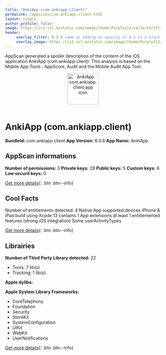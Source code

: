 ```yaml
---
title: "AnkiApp (com.ankiapp.client)"
permalink: /apps/ios/com.ankiapp.client.html
layout: single
author_profile: false
image: https://is1-ssl.mzstatic.com/image/thumb/Purple112/v4/1a/e5/17/1ae517c9-03bb-68e7-d5a6-4b91aaae72bd/AppIcon-1x_U007emarketing-0-10-0-85-220.png/512x512bb.jpg
header: 
     overlay_filter: 0.5 # same as adding an opacity of 0.5 to a black background
     overlay_image: https://is1-ssl.mzstatic.com/image/thumb/Purple112/v4/1a/e5/17/1ae517c9-03bb-68e7-d5a6-4b91aaae72bd/AppIcon-1x_U007emarketing-0-10-0-85-220.png/512x512bb.jpg
---
```

AppScan generated a spoiler description of the content of the iOS application AnkiApp (com.ankiapp.client). This analysis is based on the Mobile App Tools : AppScore, Audit and the Mobile Audit App Tool.

  
  
<div style="text-align: center;"><img src="https://is1-ssl.mzstatic.com/image/thumb/Purple112/v4/1a/e5/17/1ae517c9-03bb-68e7-d5a6-4b91aaae72bd/AppIcon-1x_U007emarketing-0-10-0-85-220.png/512x512bb.jpg" width="100" height="100" alt="AnkiApp com.ankiapp.client app icon"></div></br>
  
# AnkiApp (com.ankiapp.client)

**BundleId:** com.ankiapp.client
**App Version:** 6.0.8
**App Name:** AnkiApp


## AppScan informations 

**Number of permissions:** 3
**Private keys:** 28
**Public keys:** 5
**Custom keys:** 6
**Low securit keys:** 0
  
[Get more details](/pricing.html){: .btn .btn--info}

## Cool Facts

Number of entitlements detected: 4
Native App
supported devices iPhone & iPad
build using Xcode 13
contains 1 App extensions
at least 1 entitlemented features (strong iOS integration)
Some userActivityTypes
  
[Get more details](/pricing.html){: .btn .btn--info}

## Librairies 
**Number of Third Party Library detected:** 22
- Tools: 7 lib(s)
- Tracking: 1 lib(s)

**Apple dylibs:**


**Apple System Library Frameworks:**
- CoreTelephony
- Foundation
- Security
- StoreKit
- SystemConfiguration
- UIKit
- WebKit
- UserNotifications


  
[Get more details](/pricing.html){: .btn .btn--info}

